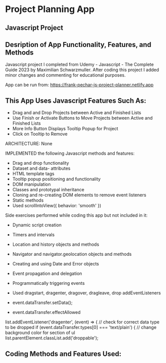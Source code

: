 # Project Planning App 
## Javascript Project
## Desription of App Functionality, Features, and Methods

Javascript project I completed from Udemy - Javascript - The Complete Guide 2023 by Maximilian Schwarzmuller. After coding this project I added minor changes and commenting for educational purposes.

App can be run from: https://frank-pechar-js-project-planner.netlify.app

## This App Uses Javascript Features Such As:

- Drag and and Drop Projects between Active and Finished Lists
- Use Finish or Activate Buttons to Move Projects between Active and Finished Lists
- More Info Button Displays Tooltip Popup for Project
- Click on Tooltip to Remove

ARCHITECTURE: None

IMPLEMENTED the following Javascript methods and features:

- Drag and drop functionality
- Dataset and data- attributes
- HTML template tags
- Tooltip popup positioning and functionality
- DOM manipulation
- Classes and prototypal inheritance
- Cloning and re-creating DOM elements to remove event listeners
- Static methods
- Used scrollIntoView({ behavior: 'smooth' })

Side exercises performed while coding this app but not included in it:

- Dynamic script creation
- Timers and intervals
- Location and history objects and methods
- Navigator and navigator.geolocation objects and methods
- Creating and using Date and Error objects
- Event propagation and delegation
- Programmatically triggering events

- Used dragstart, dragenter, dragover, dragleave, drop addEventListeners
- event.dataTransfer.setData();
- event.dataTransfer.effectAllowed 
      
list.addEventListener('dragenter', (event) => {
      // check for correct data type to be dropped
      if (event.dataTransfer.types[0] === 'text/plain') {
        // change background color for section of ul
        list.parentElement.classList.add('droppable');
      

## Coding Methods and Features Used:

